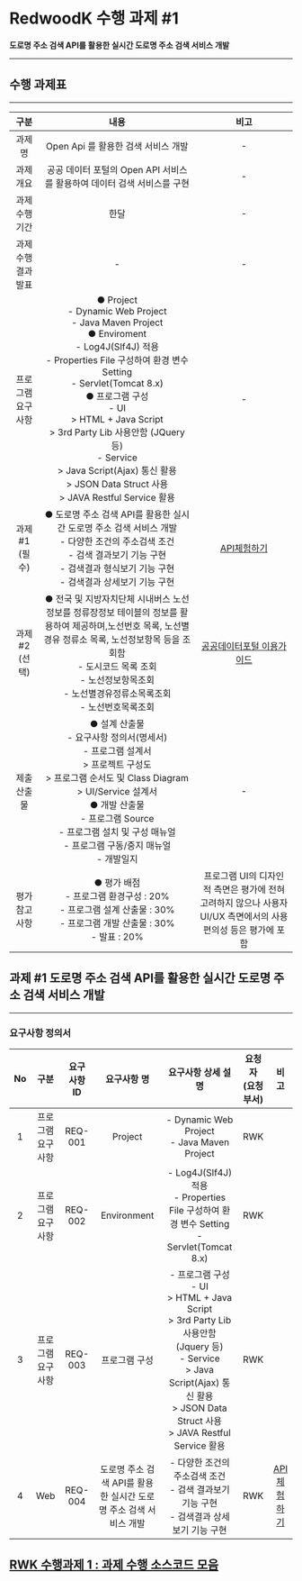 # RedwoodK 수행 과제 #1 

**도로명 주소 검색 API를 활용한 실시간 도로명 주소 검색 서비스 개발**

<hr>

## 수행 과제표

<hr>		

|구분|	내용| 비고|
|:--:|:--:|:--:|
|과제명|	Open Api 를 활용한 검색 서비스 개발	|-|
|과제개요|	공공 데이터 포털의 Open API 서비스를 활용하여 데이터 검색 서비스를 구현|-|	
|과제수행기간|	한달	|-|
|과제수행결과 발표 |-|-|		
|프로그램 요구사항|	● Project<br>- Dynamic Web Project <br>- Java Maven Project<br>● Enviroment <br>- Log4J(Slf4J) 적용<br>- Properties File 구성하여 환경 변수<br>Setting<br>- Servlet(Tomcat 8.x)<br>● 프로그램 구성<br>- UI<br>> HTML + Java Script <br>> 3rd Party Lib 사용안함 (JQuery 등)<br>- Service<br>> Java Script(Ajax) 통신 활용<br>> JSON Data Struct 사용<br>> JAVA Restful Service 활용|-|
|과제 #1 (필수)|● 도로명 주소 검색 API를 활용한 실시간 도로명 주소 검색 서비스 개발<br>- 다양한 조건의 주소검색 조건<br>- 검색 결과보기 기능 구현<br>- 검색결과 형식보기 기능 구현<br>- 검색결과 상세보기 기능 구현|[API체험하기](https://www.juso.go.kr/addrlink/openApi/apiExprn.do)|
|과제 #2 (선택)|● 전국 및 지방자치단체 시내버스 노선 정보를 정류장정보 테이블의 정보를 활용하여 제공하며,노선번호 목록, 노선별 경유 정류소 목록, 노선정보항목 등을 조회함<br>- 도시코드 목록 조회 <br>- 노선정보항목조회<br>- 노선별경유정류소목록조회<br>- 노선번호목록조회|[공공데이터포털 이용가이드](https://www.data.go.kr/ugs/selectPublicDataUseGuideView.do")|
|제출 산출물|● 설계 산출물<br>- 요구사항 정의서(명세서)<br>- 프로그램 설계서<br>> 프로젝트 구성도<br>> 프로그램 순서도 및 Class Diagram<br>> UI/Service 설계서<br>● 개발 산출물<br>- 프로그램 Source<br>- 프로그램 설치 및 구성 매뉴얼<br>- 프로그램 구동/중지 매뉴얼<br>- 개발일지|-|
|평가 참고사항|● 평가 배점<br>- 프로그램 환경구성 : 20%<br>- 프로그램 설계 산출물 : 30%<br>- 프로그램 개발 산출물 : 30%<br>- 발표 : 20%|	프로그램 UI의 디자인적 측면은 평가에 전혀 고려하지 않으나 사용자 UI/UX 측면에서의 사용 편의성 등은 평가에 포함|

## 과제 #1 도로명 주소 검색 API를 활용한 실시간 도로명 주소 검색 서비스 개발

<hr>

### 요구사항 정의서


|No|구분|요구사항ID|요구사항 명|요구사항 상세 설명|요청자<br>(요청부서)|비고|
|:--:|:--:|:--:|:--:|:--:|:--:|:--:|
|1|	프로그램 요구사항|	REQ-001|	Project	|- Dynamic Web Project<br>- Java Maven Project|	RWK	|
|2|	프로그램 요구사항|	REQ-002|Environment	|- Log4J(Slf4J) 적용<br>- Properties File 구성하여 환경 변수 Setting<br>- Servlet(Tomcat 8.x)|RWK|	
|3|프로그램 요구사항|	REQ-003|	프로그램 구성|- 프로그램 구성<br>- UI<br>> HTML + Java Script<br>> 3rd Party Lib 사용안함 (Jquery 등)<br>- Service<br>> Java Script(Ajax) 통신 활용<br>> JSON Data Struct 사용<br>> JAVA Restful Service 활용|RWK	|
|4|Web|	REQ-004|도로명 주소 검색 API를 활용한 실시간 도로명 주소 검색 서비스 개발|- 다양한 조건의 주소검색 조건<br>- 검색 결과보기 기능 구현<br>- 검색결과 상세보기 기능 구현|RWK|	[API체험하기](https://www.juso.go.kr/addrlink/openApi/apiExprn.do)|

## [RWK 수행과제 1 : 과제 수행 소스코드 모음](https://github.com/yunyoseob/RedWoodK/tree/master/assignment/internship/RWK_%EC%88%98%ED%96%89%EA%B3%BC%EC%A0%9C/searchProject)
